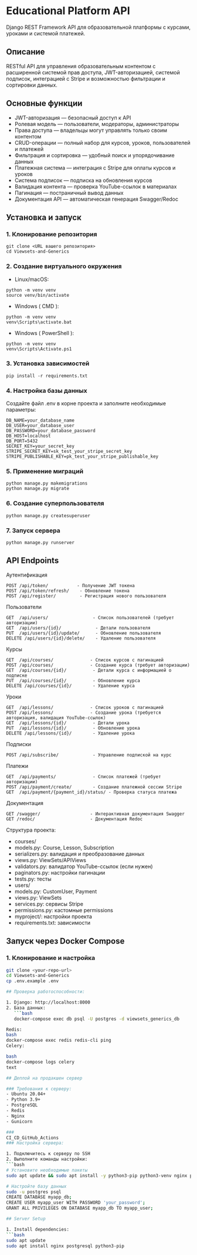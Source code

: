 # Educational Platform API

Django REST Framework API для образовательной платформы с курсами, уроками и системой платежей.

## Описание

RESTful API для управления образовательным контентом с расширенной системой прав доступа, 
JWT-авторизацией, системой подписок, интеграцией с Stripe и возможностью фильтрации и сортировки данных.

## Основные функции

-  JWT-авторизация — безопасный доступ к API
-  Ролевая модель — пользователи, модераторы, администраторы
-  Права доступа — владельцы могут управлять только своим контентом
-  CRUD-операции — полный набор для курсов, уроков, пользователей и платежей
-  Фильтрация и сортировка — удобный поиск и упорядочивание данных
-  Платежная система — интеграция с Stripe для оплаты курсов и уроков
-  Система подписок — подписка на обновления курсов
-  Валидация контента — проверка YouTube-ссылок в материалах
-  Пагинация — постраничный вывод данных
-  Документация API — автоматическая генерация Swagger/Redoc

##  Установка и запуск

### 1. Клонирование репозитория
```
git clone <URL вашего репозитория>
cd Viewsets-and-Generics
```

### 2. Создание виртуального окружения
- Linux/macOS:
```
python -m venv venv
source venv/bin/activate
```
- Windows ( CMD ):
```
python -m venv venv
venv\Scripts\activate.bat
```
- Windows ( PowerShell ):
```
python -m venv venv
venv\Scripts\Activate.ps1
```

### 3. Установка зависимостей
```
pip install -r requirements.txt
```

### 4. Настройка базы данных
Создайте файл .env в корне проекта и заполните необходимые параметры:

```dotenv
DB_NAME=your_database_name
DB_USER=your_database_user
DB_PASSWORD=your_database_password
DB_HOST=localhost
DB_PORT=5432
SECRET_KEY=your_secret_key
STRIPE_SECRET_KEY=sk_test_your_stripe_secret_key
STRIPE_PUBLISHABLE_KEY=pk_test_your_stripe_publishable_key
```

### 5. Применение миграций
```
python manage.py makemigrations
python manage.py migrate
```

### 6. Создание суперпользователя
```
python manage.py createsuperuser
```

### 7. Запуск сервера
```
python manage.py runserver
```

## API Endpoints

Аутентификация
```
POST /api/token/           - Получение JWT токена
POST /api/token/refresh/    - Обновление токена
POST /api/register/         - Регистрация нового пользователя
```

Пользователи
```
GET  /api/users/                 - Список пользователей (требует авторизации)
GET  /api/users/{id}/             - Детали пользователя
PUT  /api/users/{id}/update/      - Обновление пользователя
DELETE /api/users/{id}/delete/    - Удаление пользователя
```

Курсы
```
GET  /api/courses/              - Список курсов с пагинацией
POST /api/courses/              - Создание курса (требует авторизации)
GET  /api/courses/{id}/          - Детали курса с информацией о подписке
PUT  /api/courses/{id}/          - Обновление курса
DELETE /api/courses/{id}/        - Удаление курса
```

Уроки
```
GET  /api/lessons/              - Список уроков с пагинацией
POST /api/lessons/              - Создание урока (требуется авторизация, валидация YouTube-ссылок)
GET  /api/lessons/{id}/          - Детали урока
PUT  /api/lessons/{id}/          - Обновление урока
DELETE /api/lessons/{id}/        - Удаление урока
```

Подписки
```
POST /api/subscribe/             - Управление подпиской на курс
```

Платежи
```
GET  /api/payments/              - Список платежей (требует авторизации)
POST /api/payment/create/        - Создание платежной сессии Stripe
GET  /api/payment/{payment_id}/status/ - Проверка статуса платежа
```

Документация
```
GET /swagger/                   - Интерактивная документация Swagger
GET /redoc/                     - Документация Redoc
```
Структура проекта:
- courses/
- models.py: Course, Lesson, Subscription
- serializers.py: валидация и преобразование данных
- views.py: ViewSets/APIViews
- validators.py: валидатор YouTube-ссылок (если нужен)
- paginators.py: настройки пагинации
- tests.py: тесты
- users/
- models.py: CustomUser, Payment
- views.py: ViewSets
- services.py: сервисы Stripe
- permissions.py: кастомные permissions
- myproject/: настройки проекта
- requirements.txt: зависимости

## Запуск через Docker Compose

### 1. Клонирование и настройка
```bash
git clone <your-repo-url>
cd Viewsets-and-Generics
cp .env.example .env

## Проверка работоспособности:

1. Django: http://localhost:8000
2. База данных: 
   ```bash
   docker-compose exec db psql -U postgres -d viewsets_generics_db

Redis:
bash
docker-compose exec redis redis-cli ping
Celery:

bash
docker-compose logs celery
text

## Деплой на продакшен сервер

### Требования к серверу:
- Ubuntu 20.04+
- Python 3.9+
- PostgreSQL
- Redis
- Nginx
- Gunicorn

### 
CI_CD_GitHub_Actions
### Настройка сервера:

1. Подключитесь к серверу по SSH
2. Выполните команды настройки:
```bash
# Установите необходимые пакеты
sudo apt update && sudo apt install -y python3-pip python3-venv nginx postgresql redis-server

# Настройте базу данных
sudo -u postgres psql
CREATE DATABASE myapp_db;
CREATE USER myapp_user WITH PASSWORD 'your_password';
GRANT ALL PRIVILEGES ON DATABASE myapp_db TO myapp_user;

## Server Setup

1. Install dependencies:
```bash
sudo apt update
sudo apt install nginx postgresql python3-pip
